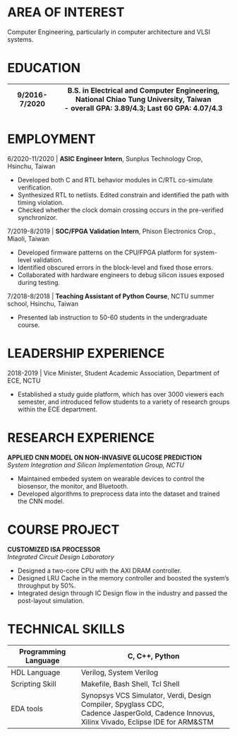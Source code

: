 # AREA OF INTEREST
Computer Engineering, particularly in computer architecture and VLSI systems.

# EDUCATION

9/2016-7/2020 | B.S. in Electrical and Computer Engineering, National Chiao Tung University, Taiwan <br> - overall GPA: 3.89/4.3; Last 60 GPA: 4.07/4.3
--- | --- 


# EMPLOYMENT

6/2020-11/2020 | **ASIC Engineer Intern**, Sunplus Technology Crop, Hsinchu, Taiwan
- Developed both C and RTL behavior modules in C/RTL co-simulate verification.
-	Synthesized RTL to netlists. Edited constrain and identified the path with timing violation.
-	Checked whether the clock domain crossing occurs in the pre-verified synchronizor.

7/2019-8/2019	| **SOC/FPGA Validation Intern**, Phison Electronics Crop., Miaoli, Taiwan
-	Developed firmware patterns on the CPU/FPGA platform for system-level validation.
-	Identified obscured errors in the block-level and fixed those errors.
-	Collaborated with hardware engineers to debug silicon issues exposed during testing.

7/2018-8/2018	| **Teaching Assistant of Python Course**, NCTU summer school, Hsinchu, Taiwan
-	Presented lab instruction to 50-60 students in the undergraduate course.

# LEADERSHIP EXPERIENCE

2018-2019	| Vice Minister, Student Academic Association, Department of ECE, NCTU
-	Established a study guide platform, which has over 3000 viewers each semester, and introduced fellow students to a variety of research groups within the ECE department.

# RESEARCH  EXPERIENCE
**APPLIED CNN MODEL ON NON-INVASIVE GLUCOSE PREDICTION**<br>*System Integration and Silicon Implementation Group, NCTU*
-	Maintained embeded system on wearable devices to control the biosensor, the monitor, and Bluetooth.
-	Developed algorithms to preprocess data into the dataset and trained the CNN model.

# COURSE PROJECT
**CUSTOMIZED ISA PROCESSOR**<br>*Integrated Circuit Design Laboratory*
-	Designed a two-core CPU with the AXI DRAM controller.
-	Designed LRU Cache in the memory controller and boosted the system’s throughput by 50%.
-	Integrated design through IC Design flow in the industry and passed the post-layout simulation.

# TECHNICAL SKILLS
 Programming Language | C, C++, Python
 --- | --- 
 HDL Language | Verilog, System Verilog
 Scripting Skill | Makefile, Bash Shell, Tcl Shell
 EDA tools | Synopsys VCS Simulator, Verdi, Design Compiler, Spyglass CDC, <br>  Cadence JasperGold, Cadence Innovus, Xilinx Vivado, Eclipse IDE for ARM&STM   | 

